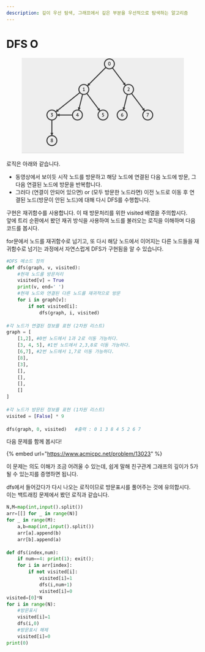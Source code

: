 ```yaml
---
description: 깊이 우선 탐색, 그래프에서 깊은 부분을 우선적으로 탐색하는 알고리즘
---
```


# DFS O

<figure><img src="../.gitbook/assets/dfs.gif" alt=""><figcaption></figcaption></figure>

로직은 아래와 같습니다.

* 동영상에서 보이듯 시작 노드를 방문하고 해당 노드에 연결된 다음 노드에 방문, 그 다음 연결된 노드에 방문을 반복합니다.
* 그러다 (연결이 안되어 있으면) or (모두 방문한 노드라면) 이전 노드로 이동 후 연결된 노드(방문이 안된 노드)에 대해 다시 DFS를 수행합니다.



구현은 재귀함수를 사용합니다. 이 때 방문처리를 위한 visited 배열을 주의합시다.\
앞에 트리 순환에서 봤던 재귀 방식을 사용하여 노드를 불러오는 로직을 이해하며 다음 코드를 봅시다.

for문에서 노드를 재귀함수로 넘기고, 또 다시 해당 노드에서 이어지는 다른 노드들을 재귀함수로 넘기는 과정에서 자연스럽게 DFS가 구현됨을 알 수 있습니다.

```python
#DFS 메소드 정의
def dfs(graph, v, visited):
    #현재 노드를 방문처리
    visited[v] = True
    print(v, end=' ')
    #현재 노드와 연결된 다른 노드를 재귀적으로 방문
    for i in graph[v]:
        if not visited[i]:
            dfs(graph, i, visited)

#각 노드가 연결된 정보를 표현 (2차원 리스트)
graph = [
    [1,2], #0번 노드에서 1과 2로 이동 가능하다.
    [3, 4, 5], #1번 노드에서 2,3,8로 이동 가능하다.
    [6,7], #2번 노드에서 1,7로 이동 가능하다.
    [8],
    [3],
    [],
    [],
    [],
    []
]

#각 노드가 방문된 정보를 표현 (1차원 리스트)
visited = [False] * 9 

dfs(graph, 0, visited)   #출력 : 0 1 3 8 4 5 2 6 7

```

다음 문제를 함께 봅시다!

{% embed url="https://www.acmicpc.net/problem/13023" %}

이 문제는 의도 이해가 조금 어려울 수 있는데, 쉽게 말해 친구관계 그래프의 깊이가 5가 될 수 있는지를 증명하면 됩니다.

dfs에서 들어갔다가 다시 나오는 로직이므로 방문표시를 풀어주는 것에 유의합시다.\
이는 백트래킹 문제에서 봤던 로직과 같습니다.

```python
N,M=map(int,input().split())
arr=[[] for _ in range(N)]
for _ in range(M):
    a,b=map(int,input().split())
    arr[a].append(b)
    arr[b].append(a)

def dfs(index,num):
    if num==4: print(1); exit();
    for i in arr[index]:
        if not visited[i]:
            visited[i]=1
            dfs(i,num+1)
            visited[i]=0
visited=[0]*N
for i in range(N):
    #방문표시
    visited[i]=1
    dfs(i,0)
    #방문표시 해제
    visited[i]=0
print(0)
```



